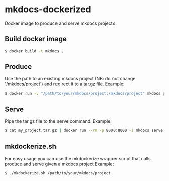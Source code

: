 # mkdocs-dockerized
Docker image to produce and serve mkdocs projects

## Build docker image
```bash
$ docker build -t mkdocs .
```

## Produce
Use the path to an existing mkdocs project (NB: do not change '/mkdocs/project') and redirect it to a tar.gz file.
Example:
```bash
$ docker run -v "/path/to/your/mkdocs/project:/mkdocs/project" mkdocs produce > my_project.tar.gz
```

## Serve
Pipe the tar.gz file to the serve command. 
Example:
```bash
$ cat my_project.tar.gz | docker run --rm -p 8000:8000 -i mkdocs serve
```

## mkdockerize.sh
For easy usage you can use the mkdockerize wrapper script that calls produce and serve given a mkdocs project
Example:
```bash
$ ./mkdockerize.sh /path/to/your/mkdocs/project
```
